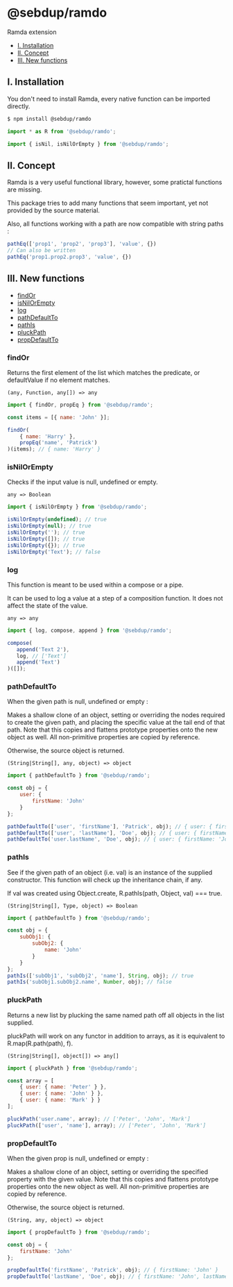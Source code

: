 # @sebdup/ramdo

Ramda extension

* [I. Installation](https://github.com/s-dupuis/ramdo#i-installation)
* [II. Concept](https://github.com/s-dupuis/ramdo#ii-concept)
* [III. New functions](https://github.com/s-dupuis/ramdo#iii-new-functions)

## I. Installation

You don't need to install Ramda, every native function can be imported directly.

```bash
$ npm install @sebdup/ramdo
```

```js
import * as R from '@sebdup/ramdo';
```

```js
import { isNil, isNilOrEmpty } from '@sebdup/ramdo';
```

## II. Concept

Ramda is a very useful functional library, however, some pratictal functions are missing.

This package tries to add many functions that seem important, yet not provided by the source material.

Also, all functions working with a path are now compatible with string paths :
```js
pathEq(['prop1', 'prop2', 'prop3'], 'value', {})
// Can also be written
pathEq('prop1.prop2.prop3', 'value', {})
```

## III. New functions
* [findOr](https://github.com/s-dupuis/ramdo#findor)
* [isNilOrEmpty](https://github.com/s-dupuis/ramdo#isnilorempty)
* [log](https://github.com/s-dupuis/ramdo#log)
* [pathDefaultTo](https://github.com/s-dupuis/ramdo#pathdefaultto)
* [pathIs](https://github.com/s-dupuis/ramdo#pathis)
* [pluckPath](https://github.com/s-dupuis/ramdo#pluckpath)
* [propDefaultTo](https://github.com/s-dupuis/ramdo#propdefaultto)

### findOr

Returns the first element of the list which matches the predicate, or defaultValue if no element matches.

`(any, Function, any[]) => any`
```js
import { findOr, propEq } from '@sebdup/ramdo';

const items = [{ name: 'John' }];

findOr(
    { name: 'Harry' },
    propEq('name', 'Patrick')
)(items); // { name: 'Harry' }
```

### isNilOrEmpty

Checks if the input value is null, undefined or empty.

`any => Boolean`
```js
import { isNilOrEmpty } from '@sebdup/ramdo';

isNilOrEmpty(undefined); // true
isNilOrEmpty(null); // true
isNilOrEmpty(''); // true
isNilOrEmpty([]); // true
isNilOrEmpty({}); // true
isNilOrEmpty('Text'); // false
```

### log

This function is meant to be used within a compose or a pipe.

It can be used to log a value at a step of a composition function. It does not affect the state of the value.

`any => any`
```js
import { log, compose, append } from '@sebdup/ramdo';

compose(
   append('Text 2'),
   log, // ['Text']
   append('Text') 
)([]);
```

### pathDefaultTo

When the given path is null, undefined or empty :

Makes a shallow clone of an object, setting or overriding the nodes required to create the given path, and placing the specific value at the tail end of that path.
Note that this copies and flattens prototype properties onto the new object as well. All non-primitive properties are copied by reference.

Otherwise, the source object is returned.

`(String|String[], any, object) => object`
```js
import { pathDefaultTo } from '@sebdup/ramdo';

const obj = {
    user: {
        firstName: 'John'
    }
};

pathDefaultTo(['user', 'firstName'], 'Patrick', obj); // { user: { firstName: 'John' } }
pathDefaultTo(['user', 'lastName'], 'Doe', obj); // { user: { firstName: 'John', lastName: 'Doe' } }
pathDefaultTo('user.lastName', 'Doe', obj); // { user: { firstName: 'John', lastName: 'Doe' } }
```

### pathIs

See if the given path of an object (i.e. val) is an instance of the supplied constructor. This function will check up the inheritance chain, if any.

If val was created using Object.create, R.pathIs(path, Object, val) === true.

`(String|String[], Type, object) => Boolean`
```js
import { pathDefaultTo } from '@sebdup/ramdo';

const obj = {
    subObj1: {
        subObj2: {
            name: 'John'
        }
    }
};
pathIs(['subObj1', 'subObj2', 'name'], String, obj); // true
pathIs('subObj1.subObj2.name', Number, obj); // false
```

### pluckPath

Returns a new list by plucking the same named path off all objects in the list supplied. 

pluckPath will work on any functor in addition to arrays, as it is equivalent to R.map(R.path(path), f).

`(String|String[], object[]) => any[]`
```js
import { pluckPath } from '@sebdup/ramdo';

const array = [
    { user: { name: 'Peter' } },
    { user: { name: 'John' } },
    { user: { name: 'Mark' } }
];

pluckPath('user.name', array); // ['Peter', 'John', 'Mark']
pluckPath(['user', 'name'], array); // ['Peter', 'John', 'Mark']
```

### propDefaultTo

When the given prop is null, undefined or empty :

Makes a shallow clone of an object, setting or overriding the specified property with the given value. Note that this copies and flattens prototype properties onto the
new object as well. All non-primitive properties are copied by reference.

Otherwise, the source object is returned.

`(String, any, object) => object`
```js
import { propDefaultTo } from '@sebdup/ramdo';

const obj = {
    firstName: 'John'
};

propDefaultTo('firstName', 'Patrick', obj); // { firstName: 'John' }
propDefaultTo('lastName', 'Doe', obj); // { firstName: 'John', lastName: 'Doe' }
```
